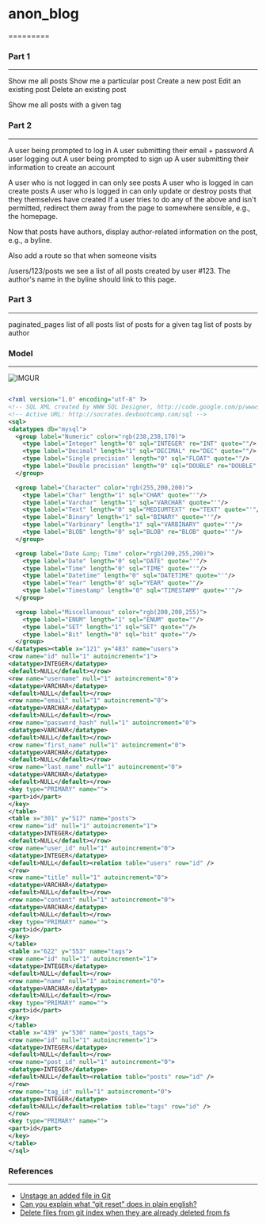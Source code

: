 # anon_blog
=========

### Part 1
---

Show me all posts
Show me a particular post
Create a new post
Edit an existing post
Delete an existing post

Show me all posts with a given tag


### Part 2
---

A user being prompted to log in
A user submitting their email + password
A user logging out
A user being prompted to sign up
A user submitting their information to create an account

A user who is not logged in can only see posts
A user who is logged in can create posts
A user who is logged in can only update or destroy posts that they themselves have created
If a user tries to do any of the above and isn't permitted, redirect them away from the page to somewhere sensible, e.g., the homepage.



Now that posts have authors, display author-related information on the post, e.g., a byline.

Also add a route so that when someone visits

/users/123/posts
we see a list of all posts created by user #123. The author's name in the byline should link to this page.


### Part 3
---

paginated_pages
  list of all posts
  list of posts for a given tag
  list of posts by author




### Model
---

![IMGUR](http://i.imgur.com/rVFO07N.png)

``` XML

<?xml version="1.0" encoding="utf-8" ?>
<!-- SQL XML created by WWW SQL Designer, http://code.google.com/p/wwwsqldesigner/ -->
<!-- Active URL: http://socrates.devbootcamp.com/sql -->
<sql>
<datatypes db="mysql">
  <group label="Numeric" color="rgb(238,238,170)">
    <type label="Integer" length="0" sql="INTEGER" re="INT" quote=""/>
    <type label="Decimal" length="1" sql="DECIMAL" re="DEC" quote=""/>
    <type label="Single precision" length="0" sql="FLOAT" quote=""/>
    <type label="Double precision" length="0" sql="DOUBLE" re="DOUBLE" quote=""/>
  </group>

  <group label="Character" color="rgb(255,200,200)">
    <type label="Char" length="1" sql="CHAR" quote="'"/>
    <type label="Varchar" length="1" sql="VARCHAR" quote="'"/>
    <type label="Text" length="0" sql="MEDIUMTEXT" re="TEXT" quote="'"/>
    <type label="Binary" length="1" sql="BINARY" quote="'"/>
    <type label="Varbinary" length="1" sql="VARBINARY" quote="'"/>
    <type label="BLOB" length="0" sql="BLOB" re="BLOB" quote="'"/>
  </group>

  <group label="Date &amp; Time" color="rgb(200,255,200)">
    <type label="Date" length="0" sql="DATE" quote="'"/>
    <type label="Time" length="0" sql="TIME" quote="'"/>
    <type label="Datetime" length="0" sql="DATETIME" quote="'"/>
    <type label="Year" length="0" sql="YEAR" quote=""/>
    <type label="Timestamp" length="0" sql="TIMESTAMP" quote="'"/>
  </group>

  <group label="Miscellaneous" color="rgb(200,200,255)">
    <type label="ENUM" length="1" sql="ENUM" quote=""/>
    <type label="SET" length="1" sql="SET" quote=""/>
    <type label="Bit" length="0" sql="bit" quote=""/>
  </group>
</datatypes><table x="121" y="483" name="users">
<row name="id" null="1" autoincrement="1">
<datatype>INTEGER</datatype>
<default>NULL</default></row>
<row name="username" null="1" autoincrement="0">
<datatype>VARCHAR</datatype>
<default>NULL</default></row>
<row name="email" null="1" autoincrement="0">
<datatype>VARCHAR</datatype>
<default>NULL</default></row>
<row name="password_hash" null="1" autoincrement="0">
<datatype>VARCHAR</datatype>
<default>NULL</default></row>
<row name="first_name" null="1" autoincrement="0">
<datatype>VARCHAR</datatype>
<default>NULL</default></row>
<row name="last_name" null="1" autoincrement="0">
<datatype>VARCHAR</datatype>
<default>NULL</default></row>
<key type="PRIMARY" name="">
<part>id</part>
</key>
</table>
<table x="301" y="517" name="posts">
<row name="id" null="1" autoincrement="1">
<datatype>INTEGER</datatype>
<default>NULL</default></row>
<row name="user_id" null="1" autoincrement="0">
<datatype>INTEGER</datatype>
<default>NULL</default><relation table="users" row="id" />
</row>
<row name="title" null="1" autoincrement="0">
<datatype>VARCHAR</datatype>
<default>NULL</default></row>
<row name="content" null="1" autoincrement="0">
<datatype>VARCHAR</datatype>
<default>NULL</default></row>
<key type="PRIMARY" name="">
<part>id</part>
</key>
</table>
<table x="622" y="553" name="tags">
<row name="id" null="1" autoincrement="1">
<datatype>INTEGER</datatype>
<default>NULL</default></row>
<row name="name" null="1" autoincrement="0">
<datatype>VARCHAR</datatype>
<default>NULL</default></row>
<key type="PRIMARY" name="">
<part>id</part>
</key>
</table>
<table x="439" y="530" name="posts_tags">
<row name="id" null="1" autoincrement="1">
<datatype>INTEGER</datatype>
<default>NULL</default></row>
<row name="post_id" null="1" autoincrement="0">
<datatype>INTEGER</datatype>
<default>NULL</default><relation table="posts" row="id" />
</row>
<row name="tag_id" null="1" autoincrement="0">
<datatype>INTEGER</datatype>
<default>NULL</default><relation table="tags" row="id" />
</row>
<key type="PRIMARY" name="">
<part>id</part>
</key>
</table>
</sql>


```





### References
---

- [Unstage an added file in Git](https://makandracards.com/makandra/682-unstage-an-added-file-in-git)
- [Can you explain what “git reset” does in plain english?](http://stackoverflow.com/questions/2530060/can-you-explain-what-git-reset-does-in-plain-english)
- [Delete files from git index when they are already deleted from fs](http://stackoverflow.com/questions/6090732/delete-files-from-git-index-when-they-are-already-deleted-from-fs)





